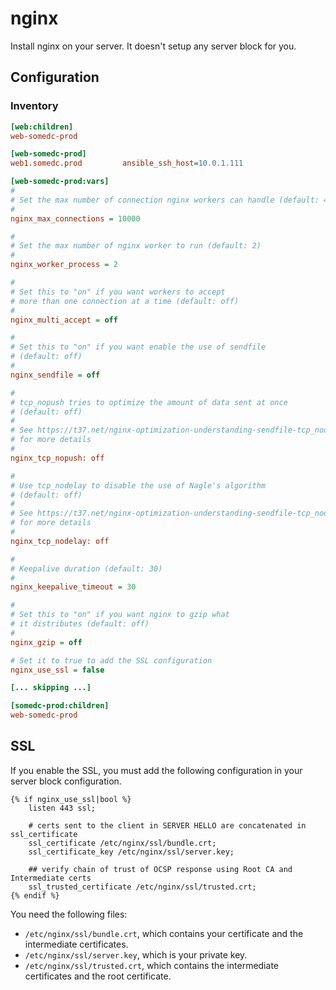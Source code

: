 nginx
=====

Install nginx on your server.
It doesn't setup any server block for you. 

Configuration
-------------

### Inventory

```ini
[web:children]
web-somedc-prod

[web-somedc-prod]
web1.somedc.prod         ansible_ssh_host=10.0.1.111

[web-somedc-prod:vars]
#
# Set the max number of connection nginx workers can handle (default: 4096)
#
nginx_max_connections = 10000

#
# Set the max number of nginx worker to run (default: 2)
#
nginx_worker_process = 2

#
# Set this to "on" if you want workers to accept
# more than one connection at a time (default: off)
#
nginx_multi_accept = off

#
# Set this to "on" if you want enable the use of sendfile
# (default: off)
#
nginx_sendfile = off

#
# tcp_nopush tries to optimize the amount of data sent at once
# (default: off)
#
# See https://t37.net/nginx-optimization-understanding-sendfile-tcp_nodelay-and-tcp_nopush.html
# for more details
#
nginx_tcp_nopush: off

#
# Use tcp_nodelay to disable the use of Nagle's algorithm
# (default: off)
#
# See https://t37.net/nginx-optimization-understanding-sendfile-tcp_nodelay-and-tcp_nopush.html
# for more details
#
nginx_tcp_nodelay: off

#
# Keepalive duration (default: 30)
#
nginx_keepalive_timeout = 30

#
# Set this to "on" if you want nginx to gzip what
# it distributes (default: off)
#
nginx_gzip = off

# Set it to true to add the SSL configuration
nginx_use_ssl = false

[... skipping ...]

[somedc-prod:children]
web-somedc-prod
```

SSL
---

If you enable the SSL, you must add the following configuration in your server block configuration.
```
{% if nginx_use_ssl|bool %}
    listen 443 ssl;

    # certs sent to the client in SERVER HELLO are concatenated in ssl_certificate
    ssl_certificate /etc/nginx/ssl/bundle.crt;
    ssl_certificate_key /etc/nginx/ssl/server.key;

    ## verify chain of trust of OCSP response using Root CA and Intermediate certs
    ssl_trusted_certificate /etc/nginx/ssl/trusted.crt;
{% endif %}
```

You need the following files:
* `/etc/nginx/ssl/bundle.crt`, which contains your certificate and the intermediate certificates.
* `/etc/nginx/ssl/server.key`, which is your private key.
* `/etc/nginx/ssl/trusted.crt`, which contains the intermediate certificates and the root certificate.
